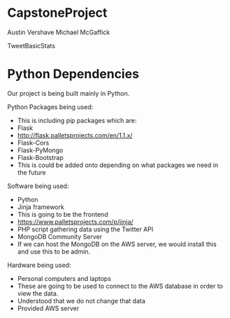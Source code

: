 # CapstoneProject

Austin Vershave
Michael McGaffick

TweetBasicStats

Python Dependencies
===
Our project is being built mainly in Python.

Python Packages being used:
+ This is including pip packages which are:
+ Flask
+ http://flask.palletsprojects.com/en/1.1.x/
+ Flask-Cors
+ Flask-PyMongo
+ Flask-Bootstrap
+ This is could be added onto depending on what packages we need in the future

Software being used:
+ Python
+ Jinja framework
+ This is going to be the frontend
+ https://www.palletsprojects.com/p/jinja/
+ PHP script gathering data using the Twitter API
+ MongoDB Community Server
+ If we can host the MongoDB on the AWS server, we would install this and use this to be admin.

Hardware being used:
+ Personal computers and laptops
+ These are going to be used to connect to the AWS database in order to view the data.
+ Understood that we do not change that data
+ Provided AWS server